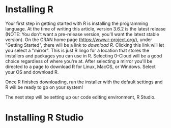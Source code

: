 # Installing R

Your first step in getting started with R is installing the programming language. At the time of writing this article, version 3.6.2 is the latest release (NOTE: You don't want a pre-release version, you'll want the latest stable version). On the CRAN home page (https://www.r-project.org/), under "Getting Started", there will be a link to *download R*. Clicking this link will let you select a "mirror". This is just R lingo for a location that stores the installers and packages you can use in R. Selecting 0-Cloud will be a good choice regardless of where you're at. After selecting a mirror you'll be directed to a page to download R for Linux, MacOS, or Windows. Select your OS and download R.

Once R finishes downloading, run the installer with the default settings and R will be ready to go on your system!

The next step will be setting up our code editing environment, R Studio.

# Installing R Studio